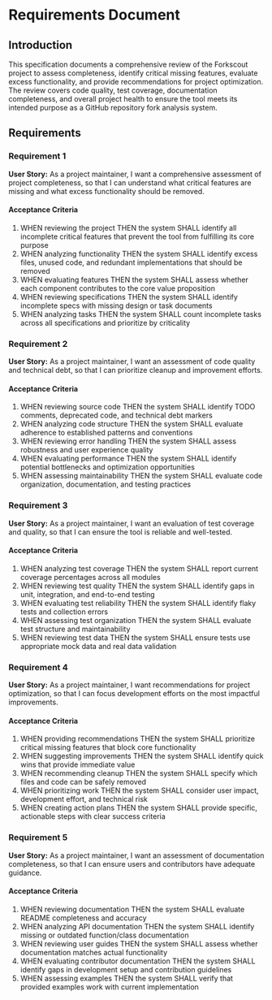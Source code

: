# Requirements Document

## Introduction

This specification documents a comprehensive review of the Forkscout project to assess completeness, identify critical missing features, evaluate excess functionality, and provide recommendations for project optimization. The review covers code quality, test coverage, documentation completeness, and overall project health to ensure the tool meets its intended purpose as a GitHub repository fork analysis system.

## Requirements

### Requirement 1

**User Story:** As a project maintainer, I want a comprehensive assessment of project completeness, so that I can understand what critical features are missing and what excess functionality should be removed.

#### Acceptance Criteria

1. WHEN reviewing the project THEN the system SHALL identify all incomplete critical features that prevent the tool from fulfilling its core purpose
2. WHEN analyzing functionality THEN the system SHALL identify excess files, unused code, and redundant implementations that should be removed
3. WHEN evaluating features THEN the system SHALL assess whether each component contributes to the core value proposition
4. WHEN reviewing specifications THEN the system SHALL identify incomplete specs with missing design or task documents
5. WHEN analyzing tasks THEN the system SHALL count incomplete tasks across all specifications and prioritize by criticality

### Requirement 2

**User Story:** As a project maintainer, I want an assessment of code quality and technical debt, so that I can prioritize cleanup and improvement efforts.

#### Acceptance Criteria

1. WHEN reviewing source code THEN the system SHALL identify TODO comments, deprecated code, and technical debt markers
2. WHEN analyzing code structure THEN the system SHALL evaluate adherence to established patterns and conventions
3. WHEN reviewing error handling THEN the system SHALL assess robustness and user experience quality
4. WHEN evaluating performance THEN the system SHALL identify potential bottlenecks and optimization opportunities
5. WHEN assessing maintainability THEN the system SHALL evaluate code organization, documentation, and testing practices

### Requirement 3

**User Story:** As a project maintainer, I want an evaluation of test coverage and quality, so that I can ensure the tool is reliable and well-tested.

#### Acceptance Criteria

1. WHEN analyzing test coverage THEN the system SHALL report current coverage percentages across all modules
2. WHEN reviewing test quality THEN the system SHALL identify gaps in unit, integration, and end-to-end testing
3. WHEN evaluating test reliability THEN the system SHALL identify flaky tests and collection errors
4. WHEN assessing test organization THEN the system SHALL evaluate test structure and maintainability
5. WHEN reviewing test data THEN the system SHALL ensure tests use appropriate mock data and real data validation

### Requirement 4

**User Story:** As a project maintainer, I want recommendations for project optimization, so that I can focus development efforts on the most impactful improvements.

#### Acceptance Criteria

1. WHEN providing recommendations THEN the system SHALL prioritize critical missing features that block core functionality
2. WHEN suggesting improvements THEN the system SHALL identify quick wins that provide immediate value
3. WHEN recommending cleanup THEN the system SHALL specify which files and code can be safely removed
4. WHEN prioritizing work THEN the system SHALL consider user impact, development effort, and technical risk
5. WHEN creating action plans THEN the system SHALL provide specific, actionable steps with clear success criteria

### Requirement 5

**User Story:** As a project maintainer, I want an assessment of documentation completeness, so that I can ensure users and contributors have adequate guidance.

#### Acceptance Criteria

1. WHEN reviewing documentation THEN the system SHALL evaluate README completeness and accuracy
2. WHEN analyzing API documentation THEN the system SHALL identify missing or outdated function/class documentation
3. WHEN reviewing user guides THEN the system SHALL assess whether documentation matches actual functionality
4. WHEN evaluating contributor documentation THEN the system SHALL identify gaps in development setup and contribution guidelines
5. WHEN assessing examples THEN the system SHALL verify that provided examples work with current implementation